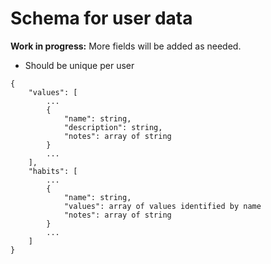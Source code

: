 # Schema for user data

**Work in progress:** More fields will be added as needed.

- Should be unique per user

```
{
    "values": [
        ...
        {
            "name": string,
            "description": string,
            "notes": array of string
        }
        ...
    ],
    "habits": [
        ...
        {
            "name": string,
            "values": array of values identified by name
            "notes": array of string
        }
        ...
    ]
}
```
